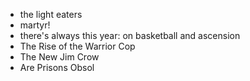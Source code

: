 - the light eaters
- martyr!
- there's always this year: on basketball and ascension
- The Rise of the Warrior Cop
- The New Jim Crow
- Are Prisons Obsol